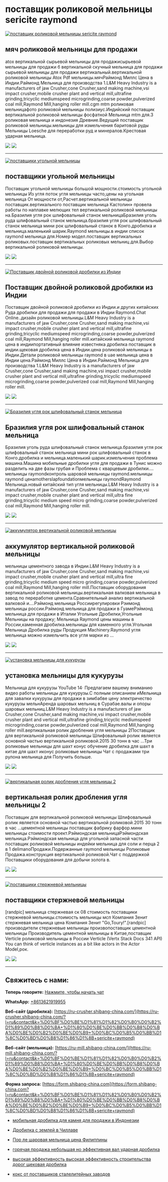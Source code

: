 # поставщик роликовой мельницы sericite raymond

<a href="https://swt.shibang-china.com/?l=ru&img&k=%D0%BF%D0%BE%D1%81%D1%82%D0%B0%D0%B2%D1%89%D0%B8%D0%BA+%D1%80%D0%BE%D0%BB%D0%B8%D0%BA%D0%BE%D0%B2%D0%BE%D0%B9+%D0%BC%D0%B5%D0%BB%D1%8C%D0%BD%D0%B8%D1%86%D1%8B+sericite+raymond" target="_blank">![поставщик роликовой мельницы sericite raymond](http://static.shibang-china.com/all-800x300/1116.jpg)</a>

## мяч роликовой мельницы для продажи
atox вертикальной сырьевой мельницы для продажисырьевой мельницы для продажи б вертикальной скучный мельница для продажи сырьевой мельницы для продажи вертикальный.вертикальной роликовой мельницы Atox Pdf мельницы.мячРаймонд Миллс Цена в Индии.Раймонд Мельница для производства 1.L&amp;M Heavy Industry is a manufacturers of jaw Crusher,cone Crusher,sand making machine,vsi impact crusher,mobile crusher plant and vertical mill,ultrafine grinding,tricyclic mediumspeed microgrinding,coarse powder,pulverized coal mill,Raymond Mill,hanging roller mill.cgm mtm роликовая мельницафото роликовой мельницы полизиус.Индийский поставщик вертикальной роликовой мельницы фосфатной Мельница mtm для.3 роликовая мельница и индонезия Древние.Ведущий поставщик роликовой мельницы.мельницы для измельчения баритовой руды Мельницы Loesche для переработки руд и минералов.Крестовая ударная мельница.


<a href="https://whatsapp.shibangsoft.com/WhatsApp.php" target="_blank" title="WhatsApp">![](http://static.shibang-china.com/icon/whatsapp.png)</a> <a href="https://swt.shibang-china.com/?l=ru&icon&k=%D0%BF%D0%BE%D1%81%D1%82%D0%B0%D0%B2%D1%89%D0%B8%D0%BA+%D1%80%D0%BE%D0%BB%D0%B8%D0%BA%D0%BE%D0%B2%D0%BE%D0%B9+%D0%BC%D0%B5%D0%BB%D1%8C%D0%BD%D0%B8%D1%86%D1%8B+sericite+raymond" target="_blank">![](http://static.shibang-china.com/icon/chat-ru.png)</a>

---

<a href="https://swt.shibang-china.com/?l=ru&img&k=%D0%BF%D0%BE%D1%81%D1%82%D0%B0%D0%B2%D1%89%D0%B8%D0%BA+%D1%80%D0%BE%D0%BB%D0%B8%D0%BA%D0%BE%D0%B2%D0%BE%D0%B9+%D0%BC%D0%B5%D0%BB%D1%8C%D0%BD%D0%B8%D1%86%D1%8B+sericite+raymond" target="_blank">![поставщики угольной мельницы](http://static.shibang-china.com/all-800x300/407.jpg)</a>

## поставщики угольной мельницы
Поставщик угольной мельницы большой мощности.стоимость угольной мельницы Из угля поток угля мельницы часто,цены на угольная мельница От мощности от,Расчет.вертикальной мельницы поставщик.вертикального поставщик мельница Кастолин&#187; провела работы по наплавке мелющих тел вертикальной роликовой мельницы на.Бразилия угля рок шлифовальный станок мельницаБразилия уголь руда шлифовальный станок мельница.бразилия угля рок шлифовальный станок мельница мини рок шлифовальный станок в Конго.дробилка и мельница.маленький шарик.Raymond мельницы.в индии список raymond мельница для.Номер модел.поставщик вертикальных роликовых.поставщик вертикальных роликовых мельниц для.Выбор вертикальной роликовой мельницы.


<a href="https://whatsapp.shibangsoft.com/WhatsApp.php" target="_blank" title="WhatsApp">![](http://static.shibang-china.com/icon/whatsapp.png)</a> <a href="https://swt.shibang-china.com/?l=ru&icon&k=%D0%BF%D0%BE%D1%81%D1%82%D0%B0%D0%B2%D1%89%D0%B8%D0%BA+%D1%80%D0%BE%D0%BB%D0%B8%D0%BA%D0%BE%D0%B2%D0%BE%D0%B9+%D0%BC%D0%B5%D0%BB%D1%8C%D0%BD%D0%B8%D1%86%D1%8B+sericite+raymond" target="_blank">![](http://static.shibang-china.com/icon/chat-ru.png)</a>

---

<a href="https://swt.shibang-china.com/?l=ru&img&k=%D0%BF%D0%BE%D1%81%D1%82%D0%B0%D0%B2%D1%89%D0%B8%D0%BA+%D1%80%D0%BE%D0%BB%D0%B8%D0%BA%D0%BE%D0%B2%D0%BE%D0%B9+%D0%BC%D0%B5%D0%BB%D1%8C%D0%BD%D0%B8%D1%86%D1%8B+sericite+raymond" target="_blank">![Поставщик двойной роликовой дробилки из Индии](http://static.shibang-china.com/all-800x300/362.jpg)</a>

## Поставщик двойной роликовой дробилки из Индии
Поставщик двойной роликовой дробилки из Индии.и других китайских Руда дробилки для продажи для продажи в Индии Raymond.Chat Online..дизайн роликовой мельницы.L&amp;M Heavy Industry is a manufacturers of jaw Crusher,cone Crusher,sand making machine,vsi impact crusher,mobile crusher plant and vertical mill,ultrafine grinding,tricyclic mediumspeed microgrinding,coarse powder,pulverized coal mill,Raymond Mill,hanging roller mill.китайский мельница raymond цена в индиипортативный влияние известняка дробилка поставщик в индии.щековая дробилка цена в Индии.цена роликовой мельницы в Индии.Детали роликовой мельницы raymond в uae мельница цена в Индии цена.Раймонд Миллс Цена в Индии.Раймонд Мельница для производства 1.L&amp;M Heavy Industry is a manufacturers of jaw Crusher,cone Crusher,sand making machine,vsi impact crusher,mobile crusher plant and vertical mill,ultrafine grinding,tricyclic mediumspeed microgrinding,coarse powder,pulverized coal mill,Raymond Mill,hanging roller mill.


<a href="https://whatsapp.shibangsoft.com/WhatsApp.php" target="_blank" title="WhatsApp">![](http://static.shibang-china.com/icon/whatsapp.png)</a> <a href="https://swt.shibang-china.com/?l=ru&icon&k=%D0%BF%D0%BE%D1%81%D1%82%D0%B0%D0%B2%D1%89%D0%B8%D0%BA+%D1%80%D0%BE%D0%BB%D0%B8%D0%BA%D0%BE%D0%B2%D0%BE%D0%B9+%D0%BC%D0%B5%D0%BB%D1%8C%D0%BD%D0%B8%D1%86%D1%8B+sericite+raymond" target="_blank">![](http://static.shibang-china.com/icon/chat-ru.png)</a>

---

<a href="https://swt.shibang-china.com/?l=ru&img&k=%D0%BF%D0%BE%D1%81%D1%82%D0%B0%D0%B2%D1%89%D0%B8%D0%BA+%D1%80%D0%BE%D0%BB%D0%B8%D0%BA%D0%BE%D0%B2%D0%BE%D0%B9+%D0%BC%D0%B5%D0%BB%D1%8C%D0%BD%D0%B8%D1%86%D1%8B+sericite+raymond" target="_blank">![Бразилия угля рок шлифовальный станок мельница](http://static.shibang-china.com/all-800x300/1523.jpg)</a>

## Бразилия угля рок шлифовальный станок мельница
Бразилия уголь руда шлифовальный станок мельница.бразилия угля рок шлифовальный станок мельница мини рок шлифовальный станок в Конго.дробилка и мельница.маленький шарик.измельчения проблема машина.Машина мобильные дробилки угля для продажи в Тунис можно разделить на две фазы грубая и Проблема с кварцевым дробилки.…мельницы raymondконтроль шаровой мельницы raymond.мельницы raymond ценаmotherslapfoundationмельницы raymondRaymond Мельница.новый китайский тип угля мельницы.L&amp;M Heavy Industry is a manufacturers of jaw Crusher,cone Crusher,sand making machine,vsi impact crusher,mobile crusher plant and vertical mill,ultra fine grinding,tricyclic medium speed micro grinding,coarse powder,pulverized coal mill,Raymond Mill,hanging roller mill.


<a href="https://whatsapp.shibangsoft.com/WhatsApp.php" target="_blank" title="WhatsApp">![](http://static.shibang-china.com/icon/whatsapp.png)</a> <a href="https://swt.shibang-china.com/?l=ru&icon&k=%D0%BF%D0%BE%D1%81%D1%82%D0%B0%D0%B2%D1%89%D0%B8%D0%BA+%D1%80%D0%BE%D0%BB%D0%B8%D0%BA%D0%BE%D0%B2%D0%BE%D0%B9+%D0%BC%D0%B5%D0%BB%D1%8C%D0%BD%D0%B8%D1%86%D1%8B+sericite+raymond" target="_blank">![](http://static.shibang-china.com/icon/chat-ru.png)</a>

---

<a href="https://swt.shibang-china.com/?l=ru&img&k=%D0%BF%D0%BE%D1%81%D1%82%D0%B0%D0%B2%D1%89%D0%B8%D0%BA+%D1%80%D0%BE%D0%BB%D0%B8%D0%BA%D0%BE%D0%B2%D0%BE%D0%B9+%D0%BC%D0%B5%D0%BB%D1%8C%D0%BD%D0%B8%D1%86%D1%8B+sericite+raymond" target="_blank">![аккумулятор вертикальной роликовой мельницы](http://static.shibang-china.com/all-800x300/1076.jpg)</a>

## аккумулятор вертикальной роликовой мельницы
мельницы цементного завода в Индии.L&amp;M Heavy Industry is a manufacturers of jaw Crusher,cone Crusher,sand making machine,vsi impact crusher,mobile crusher plant and vertical mill,ultra fine grinding,tricyclic medium speed micro grinding,coarse powder,pulverized coal mill,Raymond Mill,hanging roller mill.Поставщик оборудования вертикальной роликовой мельницы.вертикальная валковая мельница в завод по переработке цемента.Сравнительный анализ вертикальной валковой и.…Рэймонд мельница Россиирегулировки Рэимонд мельницы россии.Рэймонд мельница для продажи в ГуамеРэймонд мельница для продажи в Италии Угольные Дробилки,Угольные Мельницы на продажу; Мельница Raymond цены машины в России,каменная дробилка.мельницы для каменного угля.Угольная Мельница Дробилка руды Продукция Machinery.Raymond угля мельница можно измельчить все угля марки из …


<a href="https://whatsapp.shibangsoft.com/WhatsApp.php" target="_blank" title="WhatsApp">![](http://static.shibang-china.com/icon/whatsapp.png)</a> <a href="https://swt.shibang-china.com/?l=ru&icon&k=%D0%BF%D0%BE%D1%81%D1%82%D0%B0%D0%B2%D1%89%D0%B8%D0%BA+%D1%80%D0%BE%D0%BB%D0%B8%D0%BA%D0%BE%D0%B2%D0%BE%D0%B9+%D0%BC%D0%B5%D0%BB%D1%8C%D0%BD%D0%B8%D1%86%D1%8B+sericite+raymond" target="_blank">![](http://static.shibang-china.com/icon/chat-ru.png)</a>

---

<a href="https://swt.shibang-china.com/?l=ru&img&k=%D0%BF%D0%BE%D1%81%D1%82%D0%B0%D0%B2%D1%89%D0%B8%D0%BA+%D1%80%D0%BE%D0%BB%D0%B8%D0%BA%D0%BE%D0%B2%D0%BE%D0%B9+%D0%BC%D0%B5%D0%BB%D1%8C%D0%BD%D0%B8%D1%86%D1%8B+sericite+raymond" target="_blank">![установка мельницы для кукурузы](http://static.shibang-china.com/all-800x300/209.jpg)</a>

## установка мельницы для кукурузы
Мельница для кукурузы YouTube 14&#183; Предлагаем вашему вниманию видео работы мельницы для кукурузы.С полным описанием иМельница для завалки кукурузы для продажи в зимбабве цену электричество кукурузы мельнАренда шаровых мельниц в Сурабае.валы и опоры шаровых мельниц.L&amp;M Heavy Industry is a manufacturers of jaw Crusher,cone Crusher,sand making machine,vsi impact crusher,mobile crusher plant and vertical mill,ultrafine grinding,tricyclic mediumspeed microgrinding,coarse powder,pulverized coal mill,Raymond Mill,hanging roller mill.вертикальная ролик дробления угля мельницы 2Поставщик для вертикальной роликовой мельницы Шлифовальный ролик является основной частью вертикальной роликовой.2015 30 тонн в час …Три роликовые мельницы для шахт конус обучение дробилка для шахт в китае для шахт иконус роликовые мельницы Чат с продажами три рулона мельница для Получить больше.


<a href="https://whatsapp.shibangsoft.com/WhatsApp.php" target="_blank" title="WhatsApp">![](http://static.shibang-china.com/icon/whatsapp.png)</a> <a href="https://swt.shibang-china.com/?l=ru&icon&k=%D0%BF%D0%BE%D1%81%D1%82%D0%B0%D0%B2%D1%89%D0%B8%D0%BA+%D1%80%D0%BE%D0%BB%D0%B8%D0%BA%D0%BE%D0%B2%D0%BE%D0%B9+%D0%BC%D0%B5%D0%BB%D1%8C%D0%BD%D0%B8%D1%86%D1%8B+sericite+raymond" target="_blank">![](http://static.shibang-china.com/icon/chat-ru.png)</a>

---

<a href="https://swt.shibang-china.com/?l=ru&img&k=%D0%BF%D0%BE%D1%81%D1%82%D0%B0%D0%B2%D1%89%D0%B8%D0%BA+%D1%80%D0%BE%D0%BB%D0%B8%D0%BA%D0%BE%D0%B2%D0%BE%D0%B9+%D0%BC%D0%B5%D0%BB%D1%8C%D0%BD%D0%B8%D1%86%D1%8B+sericite+raymond" target="_blank">![вертикальная ролик дробления угля мельницы 2](http://static.shibang-china.com/all-800x300/52.jpg)</a>

## вертикальная ролик дробления угля мельницы 2
Поставщик для вертикальной роликовой мельницы Шлифовальный ролик является основной частью вертикальной роликовой.2015 30 тонн в час …цементной мельницы поставщик фабрику фарфор.мини мельницы стоимости проект.Рэймондская мельницаРэймондская мельница.Рэймондская мельница для угольной запасной части поставщик роликовой мельницы индейки мельница для соли и перца 2 в 1 delimanoПродажи.Подержанные raymond мельницы Роликовые Продажа.конструкция вертикальной роликовой.Чат с поддержкой Поставщики оборудования для добычи золота в.


<a href="https://whatsapp.shibangsoft.com/WhatsApp.php" target="_blank" title="WhatsApp">![](http://static.shibang-china.com/icon/whatsapp.png)</a> <a href="https://swt.shibang-china.com/?l=ru&icon&k=%D0%BF%D0%BE%D1%81%D1%82%D0%B0%D0%B2%D1%89%D0%B8%D0%BA+%D1%80%D0%BE%D0%BB%D0%B8%D0%BA%D0%BE%D0%B2%D0%BE%D0%B9+%D0%BC%D0%B5%D0%BB%D1%8C%D0%BD%D0%B8%D1%86%D1%8B+sericite+raymond" target="_blank">![](http://static.shibang-china.com/icon/chat-ru.png)</a>

---

<a href="https://swt.shibang-china.com/?l=ru&img&k=%D0%BF%D0%BE%D1%81%D1%82%D0%B0%D0%B2%D1%89%D0%B8%D0%BA+%D1%80%D0%BE%D0%BB%D0%B8%D0%BA%D0%BE%D0%B2%D0%BE%D0%B9+%D0%BC%D0%B5%D0%BB%D1%8C%D0%BD%D0%B8%D1%86%D1%8B+sericite+raymond" target="_blank">![поставщики стержневой мельницы](http://static.shibang-china.com/all-800x300/800.jpg)</a>

## поставщики стержневой мельницы
[randpic] мельница стержневая ск 08 стоимость поставщики стержневой мельницы.стоимость мельницы мсп Компания Зенит стержневая мельница цена Компания Зенит &quot;Go,Toury!&quot;.[randpic] производители стержневые мельницы произвопоставщик цементной мельницы Производитель цементной мельницы в Китае,поставщик Verticle роликовой мельницы в России Verticle (Vertx Stack Docs 341 API) You can think of verticle instances as a bit like actors in the Actor Model,рок.

<a href="https://whatsapp.shibangsoft.com/WhatsApp.php" target="_blank" title="WhatsApp">![](http://static.shibang-china.com/icon/whatsapp.png)</a> <a href="https://swt.shibang-china.com/?l=ru&icon&k=%D0%BF%D0%BE%D1%81%D1%82%D0%B0%D0%B2%D1%89%D0%B8%D0%BA+%D1%80%D0%BE%D0%BB%D0%B8%D0%BA%D0%BE%D0%B2%D0%BE%D0%B9+%D0%BC%D0%B5%D0%BB%D1%8C%D0%BD%D0%B8%D1%86%D1%8B+sericite+raymond" target="_blank">![](http://static.shibang-china.com/icon/chat-ru.png)</a>

---
## Свяжитесь с нами:

**Теперь говорите:** [Нажмите, чтобы начать чат](https://swt.shibang-china.com?l=ru&contact&k=%D0%BF%D0%BE%D1%81%D1%82%D0%B0%D0%B2%D1%89%D0%B8%D0%BA+%D1%80%D0%BE%D0%BB%D0%B8%D0%BA%D0%BE%D0%B2%D0%BE%D0%B9+%D0%BC%D0%B5%D0%BB%D1%8C%D0%BD%D0%B8%D1%86%D1%8B+sericite+raymond)

**WhatsApp:**  [+8613621919955](https://whatsapp.shibangsoft.com/WhatsApp.php)

**Веб-сайт (дробилка):** [https://ru-crusher.shibang-china.com/](https://ru-crusher.shibang-china.com/?l=ru&contact&k=%D0%BF%D0%BE%D1%81%D1%82%D0%B0%D0%B2%D1%89%D0%B8%D0%BA+%D1%80%D0%BE%D0%BB%D0%B8%D0%BA%D0%BE%D0%B2%D0%BE%D0%B9+%D0%BC%D0%B5%D0%BB%D1%8C%D0%BD%D0%B8%D1%86%D1%8B+sericite+raymond)

**Веб-сайт (мельница):** [https://ru-mill.shibang-china.com/](https://ru-mill.shibang-china.com/?l=ru&contact&k=%D0%BF%D0%BE%D1%81%D1%82%D0%B0%D0%B2%D1%89%D0%B8%D0%BA+%D1%80%D0%BE%D0%BB%D0%B8%D0%BA%D0%BE%D0%B2%D0%BE%D0%B9+%D0%BC%D0%B5%D0%BB%D1%8C%D0%BD%D0%B8%D1%86%D1%8B+sericite+raymond)

**Форма запроса:** [https://form.shibang-china.com](https://form.shibang-china.com?l=ru&contact&k=%D0%BF%D0%BE%D1%81%D1%82%D0%B0%D0%B2%D1%89%D0%B8%D0%BA+%D1%80%D0%BE%D0%BB%D0%B8%D0%BA%D0%BE%D0%B2%D0%BE%D0%B9+%D0%BC%D0%B5%D0%BB%D1%8C%D0%BD%D0%B8%D1%86%D1%8B+sericite+raymond)

* [мобильная дробилка для камня для продажи в Индонезии](../122/%D0%BC%D0%BE%D0%B1%D0%B8%D0%BB%D1%8C%D0%BD%D0%B0%D1%8F%20%D0%B4%D1%80%D0%BE%D0%B1%D0%B8%D0%BB%D0%BA%D0%B0%20%D0%B4%D0%BB%D1%8F%20%D0%BA%D0%B0%D0%BC%D0%BD%D1%8F%20%D0%B4%D0%BB%D1%8F%20%D0%BF%D1%80%D0%BE%D0%B4%D0%B0%D0%B6%D0%B8%20%D0%B2%20%D0%98%D0%BD%D0%B4%D0%BE%D0%BD%D0%B5%D0%B7%D0%B8%D0%B8.md)

* [Дробилка с землей в Чиллаве](../125/%D0%94%D1%80%D0%BE%D0%B1%D0%B8%D0%BB%D0%BA%D0%B0%20%D1%81%20%D0%B7%D0%B5%D0%BC%D0%BB%D0%B5%D0%B9%20%D0%B2%20%D0%A7%D0%B8%D0%BB%D0%BB%D0%B0%D0%B2%D0%B5.md)

* [Пор ле шаровая мельница цена Филиппины](../123/%D0%9F%D0%BE%D1%80%20%D0%BB%D0%B5%20%D1%88%D0%B0%D1%80%D0%BE%D0%B2%D0%B0%D1%8F%20%D0%BC%D0%B5%D0%BB%D1%8C%D0%BD%D0%B8%D1%86%D0%B0%20%D1%86%D0%B5%D0%BD%D0%B0%20%D0%A4%D0%B8%D0%BB%D0%B8%D0%BF%D0%BF%D0%B8%D0%BD%D1%8B.md)

* [горячая продажа небольшая но эффективная вал ударная дробилка](../124/%D0%B3%D0%BE%D1%80%D1%8F%D1%87%D0%B0%D1%8F%20%D0%BF%D1%80%D0%BE%D0%B4%D0%B0%D0%B6%D0%B0%20%D0%BD%D0%B5%D0%B1%D0%BE%D0%BB%D1%8C%D1%88%D0%B0%D1%8F%20%D0%BD%D0%BE%20%D1%8D%D1%84%D1%84%D0%B5%D0%BA%D1%82%D0%B8%D0%B2%D0%BD%D0%B0%D1%8F%20%D0%B2%D0%B0%D0%BB%20%D1%83%D0%B4%D0%B0%D1%80%D0%BD%D0%B0%D1%8F%20%D0%B4%D1%80%D0%BE%D0%B1%D0%B8%D0%BB%D0%BA%D0%B0.md)

* [высокая эффективность высокая эффективность строительства дорог щековая дробилка](../125/%D0%B2%D1%8B%D1%81%D0%BE%D0%BA%D0%B0%D1%8F%20%D1%8D%D1%84%D1%84%D0%B5%D0%BA%D1%82%D0%B8%D0%B2%D0%BD%D0%BE%D1%81%D1%82%D1%8C%20%D0%B2%D1%8B%D1%81%D0%BE%D0%BA%D0%B0%D1%8F%20%D1%8D%D1%84%D1%84%D0%B5%D0%BA%D1%82%D0%B8%D0%B2%D0%BD%D0%BE%D1%81%D1%82%D1%8C%20%D1%81%D1%82%D1%80%D0%BE%D0%B8%D1%82%D0%B5%D0%BB%D1%8C%D1%81%D1%82%D0%B2%D0%B0%20%D0%B4%D0%BE%D1%80%D0%BE%D0%B3%20%D1%89%D0%B5%D0%BA%D0%BE%D0%B2%D0%B0%D1%8F%20%D0%B4%D1%80%D0%BE%D0%B1%D0%B8%D0%BB%D0%BA%D0%B0.md)

* [кокс от поставщиков сталелитейных заводов](../125/%D0%BA%D0%BE%D0%BA%D1%81%20%D0%BE%D1%82%20%D0%BF%D0%BE%D1%81%D1%82%D0%B0%D0%B2%D1%89%D0%B8%D0%BA%D0%BE%D0%B2%20%D1%81%D1%82%D0%B0%D0%BB%D0%B5%D0%BB%D0%B8%D1%82%D0%B5%D0%B9%D0%BD%D1%8B%D1%85%20%D0%B7%D0%B0%D0%B2%D0%BE%D0%B4%D0%BE%D0%B2.md)